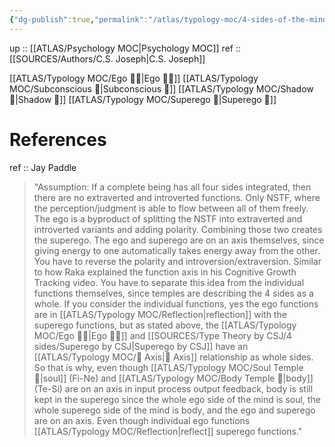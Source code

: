 ```yaml
---
{"dg-publish":true,"permalink":"/atlas/typology-moc/4-sides-of-the-mind/","created":"","updated":"2023-03-09T10:15:26.366+01:00"}
---
```


up :: [[ATLAS/Psychology MOC\|Psychology MOC]] 
ref :: [[SOURCES/Authors/C.S. Joseph\|C.S. Joseph]]

[[ATLAS/Typology MOC/Ego 🙋‍♂️\|Ego 🙋‍♂️]] 
[[ATLAS/Typology MOC/Subconscious 🤸\|Subconscious 🤸]]
[[ATLAS/Typology MOC/Shadow 👤\|Shadow 👤]]
[[ATLAS/Typology MOC/Superego 👹\|Superego 👹]]

# References

ref :: Jay Paddle 
> "Assumption: If a complete being has all four sides integrated, then there are no extraverted and introverted functions. Only NSTF, where the perception/judgment is able to flow between all of them freely. The ego is a byproduct of splitting the NSTF into extraverted and introverted variants and adding polarity. Combining those two creates the superego. 
> The ego and superego are on an axis themselves, since giving energy to one automatically takes energy away from the other. You have to reverse the polarity and introversion/extraversion. Similar to how Raka explained the function axis in his Cognitive Growth Tracking video. You have to separate this idea from the individual functions themselves, since temples are describing the 4 sides as a whole. If you consider the individual functions, yes the ego functions are in [[ATLAS/Typology MOC/Reflection\|reflection]] with the superego functions, but as stated above, the [[ATLAS/Typology MOC/Ego 🙋‍♂️\|Ego 🙋‍♂️]] and [[SOURCES/Type Theory by CSJ/4 sides/Superego by CSJ\|Superego by CSJ]] have an [[ATLAS/Typology MOC/🧲 Axis\|🧲 Axis]] relationship as whole sides. So that is why, even though [[ATLAS/Typology MOC/Soul Temple 👥\|soul]] (Fi-Ne) and [[ATLAS/Typology MOC/Body Temple 🌳\|body]] (Te-Si) are on an axis in input process output feedback, body is still kept in the superego since the whole ego side of the mind is soul, the whole superego side of the mind is body, and the ego and superego are on an axis. Even though individual ego functions [[ATLAS/Typology MOC/Reflection\|reflect]] superego functions."
